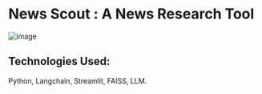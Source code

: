 # News Scout : A News Research Tool
![image](https://github.com/user-attachments/assets/12e561c2-b7af-41ff-b765-eb8d04f6889f)
## Technologies Used: 
Python, Langchain, Streamlit, FAISS, LLM.
